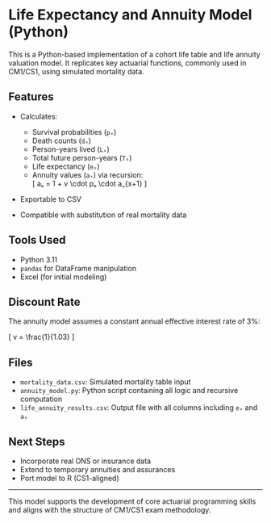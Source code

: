 # Life Expectancy and Annuity Model (Python)

This is a Python-based implementation of a cohort life table and life annuity valuation model. It replicates key actuarial functions, commonly used in CM1/CS1, using simulated mortality data.

## Features

- Calculates:
  - Survival probabilities (`pₓ`)
  - Death counts (`dₓ`)
  - Person-years lived (`Lₓ`)
  - Total future person-years (`Tₓ`)
  - Life expectancy (`eₓ`)
  - Annuity values (`aₓ`) via recursion:  
    \[
    aₓ = 1 + v \cdot pₓ \cdot a_{x+1}
    \]

- Exportable to CSV
- Compatible with substitution of real mortality data

## Tools Used

- Python 3.11
- `pandas` for DataFrame manipulation
- Excel (for initial modeling)

## Discount Rate

The annuity model assumes a constant annual effective interest rate of 3%:

\[
v = \frac{1}{1.03}
\]

## Files

- `mortality_data.csv`: Simulated mortality table input
- `annuity_model.py`: Python script containing all logic and recursive computation
- `life_annuity_results.csv`: Output file with all columns including `eₓ` and `aₓ`

## Next Steps

- Incorporate real ONS or insurance data
- Extend to temporary annuities and assurances
- Port model to R (CS1-aligned)

---

This model supports the development of core actuarial programming skills and aligns with the structure of CM1/CS1 exam methodology.
